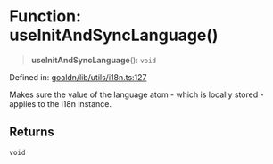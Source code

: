 # Function: useInitAndSyncLanguage()

> **useInitAndSyncLanguage**(): `void`

Defined in: [goaldn/lib/utils/i18n.ts:127](https://github.com/aldesgroup/goaldn/blob/6a7943d02984b1a6b41d76a3a483a1484b644076/lib/utils/i18n.ts#L127)

Makes sure the value of the language atom - which is locally stored - applies to the i18n instance.

## Returns

`void`
